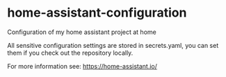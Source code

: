 # home-assistant-configuration
Configuration of my home assistant project at home

All sensitive configuration settings are stored in secrets.yaml, you can set them if you check out the repository locally.

For more information see:
https://home-assistant.io/
